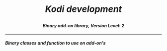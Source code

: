 # *<p align="center">Kodi development</p>*
#### *<p align="center">Binary add-on library, Version Level: 2</p>*

-------------
##### Binary classes and function to use on add-on's
